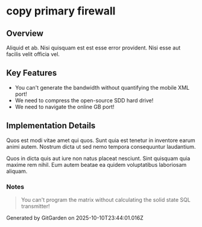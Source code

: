 # copy primary firewall

## Overview
Aliquid et ab. Nisi quisquam est est esse error provident. Nisi esse aut facilis velit officia vel.

## Key Features
- You can't generate the bandwidth without quantifying the mobile XML port!
- We need to compress the open-source SDD hard drive!
- We need to navigate the online GB port!

## Implementation Details
Quos est modi vitae amet qui quos. Sunt quia est tenetur in inventore earum animi autem. Nostrum dicta ut sed nemo tempora consequuntur laudantium.
 Quos in dicta quis aut iure non natus placeat nesciunt. Sint quisquam quia maxime rem nihil. Eum autem beatae ea quidem voluptatibus laboriosam aliquam.

### Notes
> You can't program the matrix without calculating the solid state SQL transmitter!

Generated by GitGarden on 2025-10-10T23:44:01.016Z